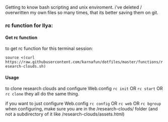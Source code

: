 Getting to know bash scripting and unix enviroment.
i've deleted / overwritten my own files so many times, that its better saving them on git.  





### rc function for Ilya:

#### Get rc function 

to get rc function for this terminal session:

` source <(curl https://raw.githubusercontent.com/karnafun/dotfiles/master/functions/research-clouds.sh) `


#### Usage 

to clone research clouds and configure Web.config
` rc init ` OR ` rc start ` OR ` rc clone ` 
they all do the same thing.

if you want to just configure Web.config
` rc config ` OR `rc web` OR `rc bgroup`
when configuring, make sure you are in the /research-clouds/ folder (and not a subdirectory of it like /research-clouds/assets.html)


